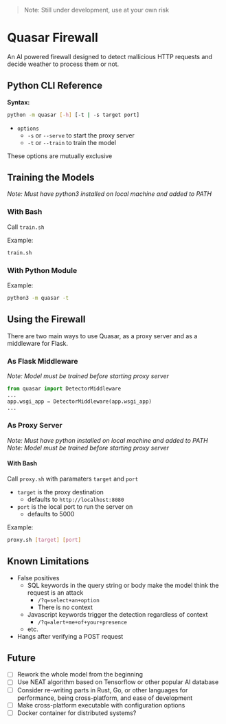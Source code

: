 > Note: Still under development, use at your own risk

# Quasar Firewall
An AI powered firewall designed to detect mallicious HTTP requests and decide weather to process them or not.

## Python CLI Reference
**Syntax:**
```bash
python -m quasar [-h] [-t | -s target port]
```

- `options`
  - `-s` or `--serve` to start the proxy server
  - `-t` or `--train` to train the model

These options are mutually exclusive

## Training the Models
*Note: Must have python3 installed on local machine and added to PATH*

### With Bash
Call `train.sh`

Example:
```bash
train.sh
```

### With Python Module
Example:
```bash
python3 -m quasar -t
```

## Using the Firewall
There are two main ways to use Quasar, as a proxy server and as a middleware for Flask.

### As Flask Middleware
*Note: Model must be trained before starting proxy server*
```python
from quasar import DetectorMiddleware
...
app.wsgi_app = DetectorMiddleware(app.wsgi_app)
...
```

### As Proxy Server
*Note: Must have python installed on local machine and added to PATH*<br>
*Note: Model must be trained before starting proxy server*

#### **With Bash**
Call `proxy.sh` with paramaters `target` and  `port`
- `target` is the proxy destination
  - defaults to `http://localhost:8080`
- `port` is the local port to run the server on
  - defaults to 5000

Example:
```bash
proxy.sh [target] [port]
```

## Known Limitations
- False positives
    - SQL keywords in the query string or body make the model think the request is an attack
        - `/?q=select+an+option`
        - There is no context
    - Javascript keywords trigger the detection regardless of context
        - `/?q=alert+me+of+your+presence`
    - etc.
- Hangs after verifying a POST request

## Future
- [ ] Rework the whole model from the beginning
- [ ] Use NEAT algorithm based on Tensorflow or other popular AI database
- [ ] Consider re-writing parts in Rust, Go, or other languages for performance, being cross-platform, and ease of development
- [ ] Make cross-platform executable with configuration options
- [ ] Docker container for distributed systems?
